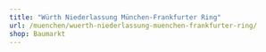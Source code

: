 ```yaml
---
title: "Würth Niederlassung München-Frankfurter Ring"
url: /muenchen/wuerth-niederlassung-muenchen-frankfurter-ring/
shop: Baumarkt
---
```

